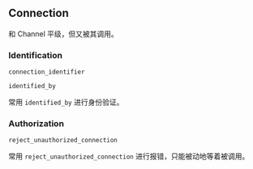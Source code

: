 ## Connection

和 Channel 平级，但又被其调用。

### Identification

```
connection_identifier

identified_by
```

常用 `identified_by` 进行身份验证。

### Authorization

```
reject_unauthorized_connection
```

常用 `reject_unauthorized_connection` 进行报错，只能被动地等着被调用。
